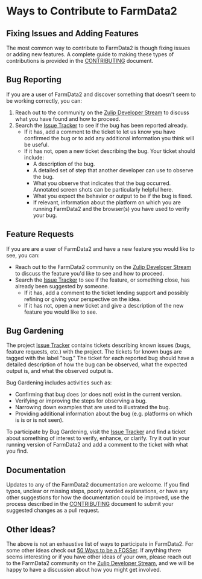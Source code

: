 # Ways to Contribute to FarmData2

## Fixing Issues and Adding Features

The most common way to contribute to FarmData2 is though fixing issues or adding new features.  A complete guide to making these types of contributions is provided in the [CONTRIBUTING](../CONTRIBUTING.md) document.

## Bug Reporting ##

If you are a user of FarmData2 and discover something that doesn't seem to be working correctly, you can:

  1. Reach out to the community on the [Zulip Developer Stream](https://farmdata2.zulipchat.com/#narrow/stream/271292-developers) to discuss what you have found and how to proceed.
  2. Search the [Issue Tracker](https://github.com/DickinsonCollege/FarmData2/issues) to see if the bug has been reported already.
     - If it has, add a comment to the ticket to let us know you have confirmed the bug or to add any additional information you think will be useful.
     - If it has not, open a new ticket describing the bug.  Your ticket should include:
       - A description of the bug.
       - A detailed set of step that another developer can use to observe the bug.
       - What you observe that indicates that the bug occurred. Annotated screen shots can be particularly helpful here. 
       - What you expect the behavior or output to be if the bug is fixed.
       - If relevant, information about the platform on which you are running FarmData2 and the browser(s) you have used to verify your bug.

## Feature Requests ##

If you are are a user of FarmData2 and have a new feature you would like to see, you can:

  - Reach out to the FarmData2 community on the [Zulip Developer Stream](https://farmdata2.zulipchat.com/#narrow/stream/271292-developers) to discuss the feature you'd like to see and how to proceed.
  - Search the [Issue Tracker](https://github.com/DickinsonCollege/FarmData2/issues) to see if the feature, or something close, has already been suggested by someone.
    - If it has, add a comment to the ticket lending support and possibly refining or giving your perspective on the idea.
    - If it has not, open a new ticket and give a description of the new feature you would like to see.

## Bug Gardening ##

The project [Issue Tracker](https://github.com/DickinsonCollege/FarmData2/issues) contains tickets describing known issues (bugs, feature requests, etc.) with the project.  The tickets for known bugs are tagged with the label "bug."  The ticket for each reported bug should have a detailed description of how the bug can be observed, what the expected output is, and what the observed output is. 

Bug Gardening includes activities such as:

  - Confirming that bug does (or does not) exist in the current version.
  - Verifying or improving the steps for observing a bug.
  - Narrowing down examples that are used to illustrated the bug.
  - Providing additional information about the bug (e.g. platforms on which is is or is not seen).

To participate by Bug Gardening, visit the [Issue Tracker](https://github.com/DickinsonCollege/FarmData2/issues) and find a ticket about something of interest to verify, enhance, or clarify.  Try it out in your running version of FarmData2 and add a comment to the ticket with what you find.

## Documentation ##

Updates to any of the FarmData2 documentation are welcome.  If you find typos, unclear or missing steps, poorly worded explanations, or have any other suggestions for how the documentation could be improved, use the process described in the [CONTRIBUTING](../CONTRIBUTING.md) document to submit your suggested changes as a pull request.

## Other Ideas? ##

The above is not an exhaustive list of ways to participate in FarmData2. For some other ideas check out [50 Ways to be a FOSSer](http://foss2serve.org/index.php/50_Ways_to_be_a_FOSSer). If anything there seems interesting or if you have other ideas of your own, please reach out to the FarmData2 community on the [Zulip Developer Stream](https://farmdata2.zulipchat.com/#narrow/stream/271292-developers), and we will be happy to have a discussion about how you might get involved.